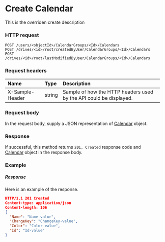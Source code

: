 # Create Calendar

This is the overriden create description
### HTTP request
```http
POST /users/<objectId>/CalendarGroups/<Id>/Calendars
POST /drives/<id>/root/createdByUser/CalendarGroups/<Id>/Calendars
POST /drives/<id>/root/lastModifiedByUser/CalendarGroups/<Id>/Calendars

```
### Request headers
| Name       | Type | Description|
|:---------------|:--------|:----------|
| X-Sample-Header  | string  | Sample of how the HTTP headers used by the API could be displayed.|

### Request body
In the request body, supply a JSON representation of [Calendar](../resources/calendar.md) object.


### Response
If successful, this method returns `201, Created` response code and [Calendar](../resources/calendar.md) object in the response body.

### Example
##### Response
Here is an example of the response.
```json
HTTP/1.1 201 Created
Content-type: application/json
Content-length: 106
{
  "Name": "Name-value",
  "ChangeKey": "ChangeKey-value",
  "Color": "Color-value",
  "Id": "Id-value"
}
```

<!-- uuid: d68e5de7-e03d-4744-a6ef-4ba3ddc55da1
2015-10-09 15:58:16 UTC -->